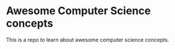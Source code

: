 # Awesome Computer Science concepts

This is a repo to learn about awesome computer science concepts.
